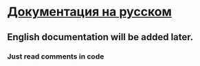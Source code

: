 # [Документация на русском](https://github.com/polyskalov/PDO-Wrapper/wiki/%D0%94%D0%BE%D0%BA%D1%83%D0%BC%D0%B5%D0%BD%D1%82%D0%B0%D1%86%D0%B8%D1%8F)

## English documentation will be added later.

### Just read comments in code
